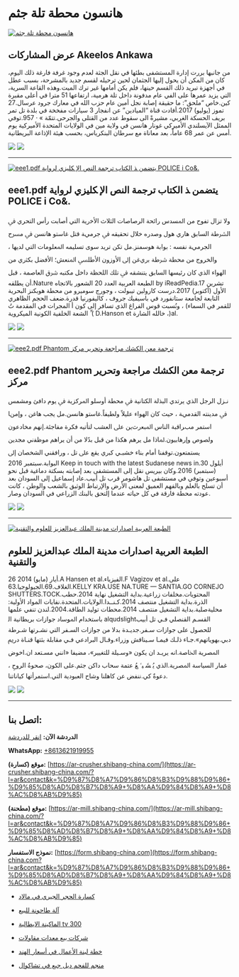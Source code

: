# هانسون محطة تلة جثم

<a href="https://swt.shibang-china.com/?l=ar&img&k=%D9%87%D8%A7%D9%86%D8%B3%D9%88%D9%86+%D9%85%D8%AD%D8%B7%D8%A9+%D8%AA%D9%84%D8%A9+%D8%AC%D8%AB%D9%85" target="_blank">![هانسون محطة تلة جثم](http://static.shibang-china.com/all-800x300/590.jpg)</a>

## عرض المشاركات Akeelos Ankawa
من جانبها بررت إدارة المستشفى بطئها في نقل الجثة لعدم وجود غرفة فارغة ذلك اليوم، كان من المكن أن يحول إليها الجثمان لحين ترحيله لقسم جديد بالمشرحة، بسبب عطل في أجهزة تبريد ذلك القسم حينها، فلم يكن أمامها غير ترك الميت.وهذه القاعة السرية، التي يزيد عمرها على الفي عام مدفونة داخل تلة هرمية، ارتفاعها 51 مترا في أعلى مقبرة كين.خاص “ملحق”: ما حقيقة إصابة نجل أمين عام حزب الله في معارك جرود عرسال.27 تموز (يوليو) 2017.أفادت قناة “الميادين” عن انفجار 3 سيارات مفخخة في بلدة تل تمر بريف الحسكة الغربي، مشيرةً الى سقوط عدد من القتلى والجرحى.تتمّة » &middot; 957.توفي الممثل الآيسلندي الأميركي غونار هانسن في ولاية مين في الولايات المتحدة الأميركية يوم أمس عن عمر 68 عاماً، بعد معاناة مع سرطان البنكرياس، بحسب هيئة الإذاعة البريطانية.


<a href="https://whatsapp.shibangsoft.com/WhatsApp.php" target="_blank" title="WhatsApp">![](http://static.shibang-china.com/icon/whatsapp.png)</a> <a href="https://swt.shibang-china.com/?l=ar&icon&k=%D9%87%D8%A7%D9%86%D8%B3%D9%88%D9%86+%D9%85%D8%AD%D8%B7%D8%A9+%D8%AA%D9%84%D8%A9+%D8%AC%D8%AB%D9%85" target="_blank">![](http://static.shibang-china.com/icon/chat-ar.png)</a>

---

<a href="https://swt.shibang-china.com/?l=ar&img&k=%D9%87%D8%A7%D9%86%D8%B3%D9%88%D9%86+%D9%85%D8%AD%D8%B7%D8%A9+%D8%AA%D9%84%D8%A9+%D8%AC%D8%AB%D9%85" target="_blank">![eee1.pdf ﻳﺘﻀﻤﻦ ﺬ اﻟﻜﺘﺎب ﺗﺮﺟﻤﺔ اﻟﻨﺺ اﻹ ﻜﻠﻴﺰي ﻟﺮواﻳﺔ POLICE i Co&amp;.](http://static.shibang-china.com/all-800x300/239.jpg)</a>

## eee1.pdf ﻳﺘﻀﻤﻦ ﺬ اﻟﻜﺘﺎب ﺗﺮﺟﻤﺔ اﻟﻨﺺ اﻹ ﻜﻠﻴﺰي ﻟﺮواﻳﺔ POLICE i Co&amp;.
وﻻ ﺗﺰال ﺗﻔﻮح ﻣﻦ اﳌﺴﺪس راﺋﺤﺔ اﻟﺮﺻﺎﺻﺎت اﻟﺜﻼث اﻷﺧرية اﻟﺘﻲ أﺻﺎﺑﺖ رأس اﻟﺘﺤﺮي ﰲ اﻟﴩﻃﺔ اﻟﺴﺎﺑﻖ ﻫﺎري ﻫﻮل وﺻﺪره ﺧﻼل ﺗﺤﻘﻴﻘﻪ ﰲ ﺟﺮميﺔ ﻗﺘﻞ ﻏﺎﺳﺘﻮ ﻫﺎﻧﺴﻦ ﰲ ﻣﴪح اﻟﺠﺮميﺔ ﻧﻔﺴﻪ : ﺑﻮاﺑﺔ ﻫﻮﺳﻤﻨﺰ.مل ﺗﻜﻦ ﺗﺮﻳﺪ ﺳﻮى ﺗﺴﻠﻴﻤﻪ اﳌﻌﻠﻮﻣﺎت اﻟﺘﻲ ﻟﺪﻳﻬﺎ ، واﻟﺨﺮوج ﻣﻦ ﻣﺤﻄﺔ ﴍﻃﺔ ﺑريﻏﻦ إﱃ اﻷوزون اﻷﻃﻠﴘ اﳌﻨﻌﺶ؛ اﻷﻓﻀﻞ ﺑﻜﺜري ﻣﻦ اﻟﻬﻮاء اﻟﺬي ﻛﺎن رﺋﻴﺴﻬﺎ اﻟﺴﺎﺑﻖ ﻳﺘﻨﺸﻘﻪ ﰲ ﺗﻠﻚ اﻟﻠﺤﻈﺔ داﺧﻞ ﻣﻜﺘﺒﻪ ﴍق اﻟﻌﺎﺻﻤﺔ ، ﻗﺒﻞ أن ﻳﻄﻠﻘﻪ.Nature الطبعة العربية العدد 20 الشعور بالاتجاه by iReadPedia.17 تشرين الأول (أكتوبر) 2017.درست كارولين تيبولت ، وجورج سوميرو من محطة هوبكنز البحرية التابعة لجامعة ستانفورد في باسيفيك جروف ، كاليفورنيا قدرة.ضعف الحجم الظاهري للقمر في السماء) ، ونُسبت قوس الفراغ الذي تسافر إلى كون أ المجرات في المقدمة تُ ِّ الشعة الخلفية الكونية الميكروية ( D.Hanson et خالله الشارة ،)al.


<a href="https://whatsapp.shibangsoft.com/WhatsApp.php" target="_blank" title="WhatsApp">![](http://static.shibang-china.com/icon/whatsapp.png)</a> <a href="https://swt.shibang-china.com/?l=ar&icon&k=%D9%87%D8%A7%D9%86%D8%B3%D9%88%D9%86+%D9%85%D8%AD%D8%B7%D8%A9+%D8%AA%D9%84%D8%A9+%D8%AC%D8%AB%D9%85" target="_blank">![](http://static.shibang-china.com/icon/chat-ar.png)</a>

---

<a href="https://swt.shibang-china.com/?l=ar&img&k=%D9%87%D8%A7%D9%86%D8%B3%D9%88%D9%86+%D9%85%D8%AD%D8%B7%D8%A9+%D8%AA%D9%84%D8%A9+%D8%AC%D8%AB%D9%85" target="_blank">![eee2.pdf Phantom ﺗﺮﺟﻤﺔ ﻣﻌﻦ اﻟﻜﺸﻚ ﻣﺮاﺟﻌﺔ وﺗﺤﺮﻳﺮ ﻣﺮﻛﺰ](http://static.shibang-china.com/all-800x300/221.jpg)</a>

## eee2.pdf Phantom ﺗﺮﺟﻤﺔ ﻣﻌﻦ اﻟﻜﺸﻚ ﻣﺮاﺟﻌﺔ وﺗﺤﺮﻳﺮ ﻣﺮﻛﺰ
ﻧـﺰل اﻟﺮﺟﻞ اﻟﺬي ﻳﺮﺗﺪي اﻟﺒﺬﻟﺔ اﻟﻜﺘﺎﻧﻴﺔ ﰲ ﻣﺤﻄﺔ أوﺳﻠﻮ اﳌﺮﻛﺰﻳﺔ ﰲ ﻳﻮم داﻓﺊ وﻣﺸﻤﺲ ﰲ ﻣﺪﻳﻨﺘﻪ اﻟﻘﺪميﺔ ، ﺣﻴﺚ ﻛﺎن اﻟﻬﻮاء ﻋﻠﻴﻼً وﻟﻄﻴﻔﺎً.ﻏﺎﺳﺘﻮ ﻫﺎﻧﺴﻦ.مل ﻳﺠﺐ ﻫﺎﻏﻦ ، وإمنﺎ اﺳﺘﻤﺮ مبﺮاﻗﺒﺔ اﻟﻨﺎس اﳌﺒﻌرثﻳﻦ ﻋﲆ اﻟﻌﺸﺐ ﻟﺘﺄﺗﻴﻪ ﻓﻜﺮة ﻣﻔﺎﺟﺌﺔ.إﻧﻬﻢ ﻣﺨﺎدﻋﻮن وﻟﺼﻮص وإرﻫﺎﺑﻴﻮن.ﳌﺎذا مل ﻳﺮﻫﻢ ﻫﻜﺬا ﻣﻦ ﻗﺒﻞ ﺑﺪًﻻ ﻣﻦ أن ﻳﺮاﻫﻢ ﻣﻮﻇﻔني ﻣﺠﺪﻳﻦ ﻳﺴﺘﻤﺘﻌﻮن.ﺗﻮﻗﻔﻨﺎ أﻣﺎم ﺑﻨﺎء ﺧﺸﺒـﻲ ﻛﺒري ﻳﻘﻊ ﻋﲆ ﺗﻞ ، وراﻓﻘﻨﻲ اﻟﺸﺨﺼﺎن إﱃ اﻟﺒﻮاﺑﺔ.سبتمبر 2016 Keep in touch with the latest Sudanese news in.30 أيلول (سبتمبر) 2016.وكان بيريس نقل إلى المستشفى بعد إصابته بسكتة دماغية قبل نحو أسبوعين وتوفي في مستشفى تل هاشومر قرب تل أبيب.عاد إسماعيل إلى السودان بعد أن تسلح بالعلم وبالفهم العميق لمعنى الأرض والإرتباط الوثيق بالشعب والوطن ، كانت عودته محطة فارقة في كل حياته عندما إلتحق بالبنك الزراعي في السودان وصار.


<a href="https://whatsapp.shibangsoft.com/WhatsApp.php" target="_blank" title="WhatsApp">![](http://static.shibang-china.com/icon/whatsapp.png)</a> <a href="https://swt.shibang-china.com/?l=ar&icon&k=%D9%87%D8%A7%D9%86%D8%B3%D9%88%D9%86+%D9%85%D8%AD%D8%B7%D8%A9+%D8%AA%D9%84%D8%A9+%D8%AC%D8%AB%D9%85" target="_blank">![](http://static.shibang-china.com/icon/chat-ar.png)</a>

---

<a href="https://swt.shibang-china.com/?l=ar&img&k=%D9%87%D8%A7%D9%86%D8%B3%D9%88%D9%86+%D9%85%D8%AD%D8%B7%D8%A9+%D8%AA%D9%84%D8%A9+%D8%AC%D8%AB%D9%85" target="_blank">![الطبعة العربية اصدارات مدينة الملك عبدالعزيز للعلوم والتقنية](http://static.shibang-china.com/all-800x300/989.jpg)</a>

## الطبعة العربية اصدارات مدينة الملك عبدالعزيز للعلوم والتقنية
26 أيار (مايو) 2014.A Hansen et al.ﺍﻟﻔﻴﺰﻳﺎﺀ.F Vagizov et al.ﻋﻠﻰ ﺍﻟﻐﻼﻑ.69.ﺍﻟﺠﻴﻮﻟﻮﺟﻴﺎ.63.KELLY KRA.USE NA.TURE — SANTIA.GO CORNEJO SHUTTERS.TOCK.ﺍﻟﻤﺤﺘﻮﻳﺎﺕ.ﻣﺨﻠﻔﺎﺕ ﺯﺭﺍﻋﻴﺔ.ﺑﺪﺍﻳﺔ ﺍﻟﺘﺸﻐﻴﻞ ﻧﻬﺎﻳﺔ 2014.ﺣﻄﺐ ﺍﻟﺬﺭﺓ.ﺑﺪﺍﻳﺔ ﺍﻟﺘﺸﻐﻴﻞ ﻣﻨﺘﺼﻒ 2014.ﻛـﻨــﺪﺍ.ﺍﻟﻮﻻﻳﺎﺕ.ﺍﻟﻤﺘﺤﺪﺓ.ﻧﻔﺎﻳﺎﺕ ﺍﻟﻤﻮﺍﺩ ﺍﻷﻭﻟﻴﺔ: ﻣﺤﻠﻴﺔﺻﻠﺒﺔ.ﺑﺪﺍﻳﺔ ﺍﻟﺘﺸﻐﻴﻞ ﻣﻨﺘﺼﻒ 2014.ﻣﺤﻄﺎﺕ ﺗﻮﻟﻴﺪ ﺍﻟﻄﺎﻗﺔ.2004.ﻟﻨﺪن ﺗﻨﻔﻲ ﻋﻠﻤﻬﺎ ﺑﺎﺳﺘﺨﺪام اﳌﻮﺳﺎد ﺟﻮازات ﺑﺮﻳﻄﺎﻧﻴﺔ اﻟ alqudslightاﻟﻘﺴـﻢ اﻟﻘﻨﺼﻠﻲ ﻓـﻲ ﺗﻞ أﺑﻴﺐ ﻟﻠﺤﺼﻮل ﻋﻠﻰ ﺟﻮازات ﺳـﻔﺮ.ﺟﺪﻳـﺪة ﺑﺪﻻ ﻣﻦ ﺟﻮازات اﻟﺴـﻔﺮ اﻟﺘﻲ ﻧﺸـﺮﺗﻬﺎ ﺷـﺮﻃﺔ دﺑﻲ.ﺑﻬﻮﻳﺎﺗﻬﻢ».ﺟـﺎء ذﻟـﻚ ﻓﻴﻤـﺎ ﺳـﻴﻨﺎﻗﺶ وزراء.وﻗـﺎل اﻟﺒﺮادﻋﻲ ﻓـﻲ ﻣﻘﺎﺑﻠﺔ ﺑﺜﺘﻬﺎ ﻗﻨـﺎة درﱘ اﳌﺼﺮﻳﺔ اﳋﺎﺻﺔ.اﻧﻪ ﻳﺮﻳـﺪ ان ﻳﻜﻮن «وﺳـﻴﻠﺔ ﻟﻠﺘﻐﻴﻴﺮ»، ﻣﻀﻴﻔﺎ «اﻧﻨﻲ ﻣﺴـﺘﻌﺪ ان.اﺧﻮض ﻏﻤﺎر اﻟﺴﻴﺎﺳﺔ اﳌﺼﺮﻳﺔ.اﻟﺬي ﻳُ ﺸَ ﻴﱢ ﻊُ ﻋﺘﻤﺔ ﺳﺤﺎب داﻛﻦ ﺟﺜﻢ.ﻋﻠﻰ اﻟﻜﻮن، ﺻﺤﻮةُ اﻟﺮوحِ ، دﻋﻮةٌ ﻛﻲ.ﻧﻨﻔﺾ ﻋﻦ ﻛﺎﻫﻠﻨﺎ وﺷﺎح اﻟﻌﺒﻮدﻳﺔ اﻟﺘﻲ.اﺳﺘﻤﺮأﺗﻬﺎ ﻛﻴﺎﻧﺎﺗﻨﺎ.


<a href="https://whatsapp.shibangsoft.com/WhatsApp.php" target="_blank" title="WhatsApp">![](http://static.shibang-china.com/icon/whatsapp.png)</a> <a href="https://swt.shibang-china.com/?l=ar&icon&k=%D9%87%D8%A7%D9%86%D8%B3%D9%88%D9%86+%D9%85%D8%AD%D8%B7%D8%A9+%D8%AA%D9%84%D8%A9+%D8%AC%D8%AB%D9%85" target="_blank">![](http://static.shibang-china.com/icon/chat-ar.png)</a>

---
## اتصل بنا:

**الدردشة الآن:** [انقر للدردشة](https://swt.shibang-china.com?l=ar&contact&k=%D9%87%D8%A7%D9%86%D8%B3%D9%88%D9%86+%D9%85%D8%AD%D8%B7%D8%A9+%D8%AA%D9%84%D8%A9+%D8%AC%D8%AB%D9%85)

**WhatsApp:**  [+8613621919955](https://whatsapp.shibangsoft.com/WhatsApp.php)

**موقع (كسارة):** [https://ar-crusher.shibang-china.com/](https://ar-crusher.shibang-china.com/?l=ar&contact&k=%D9%87%D8%A7%D9%86%D8%B3%D9%88%D9%86+%D9%85%D8%AD%D8%B7%D8%A9+%D8%AA%D9%84%D8%A9+%D8%AC%D8%AB%D9%85)

**موقع (مطحنة):** [https://ar-mill.shibang-china.com/](https://ar-mill.shibang-china.com/?l=ar&contact&k=%D9%87%D8%A7%D9%86%D8%B3%D9%88%D9%86+%D9%85%D8%AD%D8%B7%D8%A9+%D8%AA%D9%84%D8%A9+%D8%AC%D8%AB%D9%85)

**نموذج الاستفسار:** [https://form.shibang-china.com](https://form.shibang-china.com?l=ar&contact&k=%D9%87%D8%A7%D9%86%D8%B3%D9%88%D9%86+%D9%85%D8%AD%D8%B7%D8%A9+%D8%AA%D9%84%D8%A9+%D8%AC%D8%AB%D9%85)

* [كسارة الحجر الجيري في مالاد](../25/%D9%83%D8%B3%D8%A7%D8%B1%D8%A9%20%D8%A7%D9%84%D8%AD%D8%AC%D8%B1%20%D8%A7%D9%84%D8%AC%D9%8A%D8%B1%D9%8A%20%D9%81%D9%8A%20%D9%85%D8%A7%D9%84%D8%A7%D8%AF.md)

* [آلة طاحونة للبيع](../23/%D8%A2%D9%84%D8%A9%20%D8%B7%D8%A7%D8%AD%D9%88%D9%86%D8%A9%20%D9%84%D9%84%D8%A8%D9%8A%D8%B9.md)

* [الماكينة الايطالية tv 300](../22/%D8%A7%D9%84%D9%85%D8%A7%D9%83%D9%8A%D9%86%D8%A9%20%D8%A7%D9%84%D8%A7%D9%8A%D8%B7%D8%A7%D9%84%D9%8A%D8%A9%20tv%20300.md)

* [شركات بيع معدات مقاولات](../21/%D8%B4%D8%B1%D9%83%D8%A7%D8%AA%20%D8%A8%D9%8A%D8%B9%20%D9%85%D8%B9%D8%AF%D8%A7%D8%AA%20%D9%85%D9%82%D8%A7%D9%88%D9%84%D8%A7%D8%AA.md)

* [خطة لبنة الأعمال في أسعار الهند](../23/%D8%AE%D8%B7%D8%A9%20%D9%84%D8%A8%D9%86%D8%A9%20%D8%A7%D9%84%D8%A3%D8%B9%D9%85%D8%A7%D9%84%20%D9%81%D9%8A%20%D8%A3%D8%B3%D8%B9%D8%A7%D8%B1%20%D8%A7%D9%84%D9%87%D9%86%D8%AF.md)

* [منجم للفحم ديل جبع في تشاكوال](../25/%D9%85%D9%86%D8%AC%D9%85%20%D9%84%D9%84%D9%81%D8%AD%D9%85%20%D8%AF%D9%8A%D9%84%20%D8%AC%D8%A8%D8%B9%20%D9%81%D9%8A%20%D8%AA%D8%B4%D8%A7%D9%83%D9%88%D8%A7%D9%84.md)